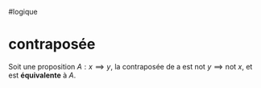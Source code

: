 #logique 
# contraposée

Soit une proposition $A: x \implies y$,  la contraposée de a est $\text{not } y \implies \text{not } x$, et est **équivalente** à $A$.

